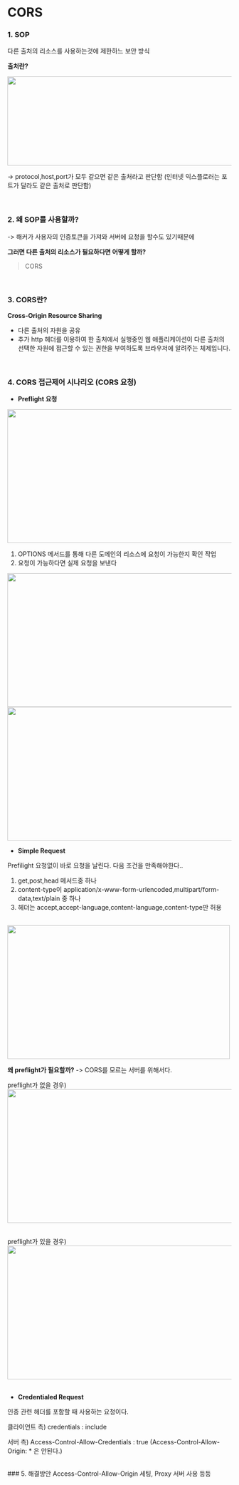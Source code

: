 # CORS

### 1. SOP 

다른 출처의 리소스를 사용하는것에 제한하느 보안 방식

**출처란?**  

<img src="https://user-images.githubusercontent.com/62633444/133958266-d4899a81-89b0-4040-a264-1c8c3b50608c.PNG" width="700" height="200"/>

-> protocol,host,port가 모두 같으면 같은 출처라고 판단함 (인터넷 익스플로러는 포트가 달라도 같은 출처로 판단함)

<br/>

### 2. 왜 SOP를 사용할까?

-> 해커가 사용자의 인증토큰을 가져와 서버에 요청을 할수도 있기때문에

**그러면 다른 출처의 리소스가 필요하다면 어떻게 할까?**

> CORS


<br/>

### 3. CORS란?


**Cross-Origin Resource Sharing**
- 다른 출처의 자원을 공유
- 추가 http 헤더를 이용하여 한 출처에서 실행중인 웹 애플리케이션이 다른 출처의 선택한 자원에 접근할 수 있는 권한을 부여하도록 브라우저에 알려주는 체제입니다.

<br/>

### 4. CORS 접근제어 시나리오 (CORS 요청)

- **Preflight 요청**

<img src="https://user-images.githubusercontent.com/62633444/133958884-1b48a8bf-6af5-48e6-90d7-0ac6815bad70.jpeg" width="700" height="300"/>
<br/>

1. OPTIONS 메서드를 통해 다른 도메인의 리소스에 요청이 가능한지 확인 작업
2. 요청이 가능하다면 실제 요청을 보낸다


<img src="https://user-images.githubusercontent.com/62633444/133958985-fa8c2b4f-7e62-4678-87c4-fbe2c87cc08b.jpeg" width="600" height="300"/>
<img src="https://user-images.githubusercontent.com/62633444/133959192-12a3da61-ea96-4669-81fe-d50de9f30d66.jpeg" width="600" height="300"/>
<br/>

- **Simple Request**

Prefilight 요청없이 바로 요청을 날린다.
다음 조건을 만족해야한다..
1. get,post,head 메서드중 하나
2. content-type이 application/x-www-form-urlencoded,multipart/form-data,text/plain 중 하나
3. 헤더는 accept,accept-language,content-language,content-type만 허용

<br/>
<img src="https://user-images.githubusercontent.com/62633444/133959500-3ac033ab-1053-478b-ac5c-7981a0b763d6.jpeg" width="500" height="300"/>
<br/>

**왜 preflight가 필요할까?**
-> CORS를 모르는 서버를 위해서다.

preflight가 없을 경우) 
<br/>
<img src="https://user-images.githubusercontent.com/62633444/133959804-5368e959-e24a-45c9-a5ee-34c45c07d9ab.jpeg" width="600" height="300"/>
<br/><br/>

preflight가 있을 경우)
<br/>
<img src="https://user-images.githubusercontent.com/62633444/133959950-f8a37431-920e-4b21-ad15-ca14f6e3604e.jpeg" width="600" height="300"/>
<br/><br/>


- **Credentialed Request**

인증 관련 헤더를 포함할 때 사용하는 요청이다.  

클라이언트 측)
credentials : include

서버 측)
Access-Control-Allow-Credentials : true
(Access-Control-Allow-Origin: * 은 안된다.)

<br/>
### 5. 해결방안
Access-Control-Allow-Origin 세팅, Proxy 서버 사용 등등



